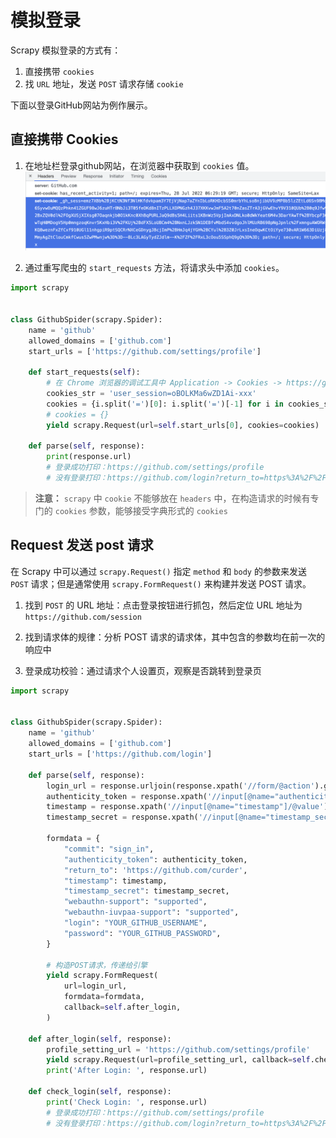 # 模拟登录

Scrapy 模拟登录的方式有：

1. 直接携带 `cookies`
2. 找 `URL` 地址，发送 `POST` 请求存储 `cookie`

下面以登录GitHub网站为例作展示。

## 直接携带 Cookies

1. 在地址栏登录github网站，在浏览器中获取到 `cookies` 值。
   ![Github Cookies](./images/github-cookies.png)

2. 通过重写爬虫的 `start_requests` 方法，将请求头中添加 `cookies`。

```python
import scrapy


class GithubSpider(scrapy.Spider):
    name = 'github'
    allowed_domains = ['github.com']
    start_urls = ['https://github.com/settings/profile']

    def start_requests(self):
        # 在 Chrome 浏览器的调试工具中 Application -> Cookies -> https://github.com -> user_session
        cookies_str = 'user_session=oBOLKMa6wZD1Ai-xxx'
        cookies = {i.split('=')[0]: i.split('=')[-1] for i in cookies_str.split('; ')}
        # cookies = {}
        yield scrapy.Request(url=self.start_urls[0], cookies=cookies)

    def parse(self, response):
        print(response.url)
        # 登录成功打印：https://github.com/settings/profile
        # 没有登录打印：https://github.com/login?return_to=https%3A%2F%2Fgithub.com%2Fsettings%2Fprofile
```

> **注意：** `scrapy` 中 `cookie` 不能够放在 `headers` 中，在构造请求的时候有专门的 `cookies` 参数，能够接受字典形式的 `cookies`

## Request 发送 post 请求

在 Scrapy 中可以通过 `scrapy.Request()` 指定 `method` 和 `body` 的参数来发送 `POST` 请求；但是通常使用 `scrapy.FormRequest()` 来构建并发送 POST 请求。

1. 找到 `POST` 的 URL 地址：点击登录按钮进行抓包，然后定位 URL 地址为 `https://github.com/session`

2. 找到请求体的规律：分析 POST 请求的请求体，其中包含的参数均在前一次的响应中

3. 登录成功校验：通过请求个人设置页，观察是否跳转到登录页

```python
import scrapy


class GithubSpider(scrapy.Spider):
    name = 'github'
    allowed_domains = ['github.com']
    start_urls = ['https://github.com/login']

    def parse(self, response):
        login_url = response.urljoin(response.xpath('//form/@action').get())
        authenticity_token = response.xpath('//input[@name="authenticity_token"]/@value').get()
        timestamp = response.xpath('//input[@name="timestamp"]/@value').get()
        timestamp_secret = response.xpath('//input[@name="timestamp_secret"]/@value').get()

        formdata = {
            "commit": "sign_in",
            "authenticity_token": authenticity_token,
            "return_to": 'https://github.com/curder',
            "timestamp": timestamp,
            "timestamp_secret": timestamp_secret,
            "webauthn-support": "supported",
            "webauthn-iuvpaa-support": "supported",
            "login": "YOUR_GITHUB_USERNAME",
            "password": "YOUR_GITHUB_PASSWORD",
        }

        # 构造POST请求，传递给引擎
        yield scrapy.FormRequest(
            url=login_url,
            formdata=formdata,
            callback=self.after_login,
        )

    def after_login(self, response):
        profile_setting_url = 'https://github.com/settings/profile'
        yield scrapy.Request(url=profile_setting_url, callback=self.check_login)
        print('After Login: ', response.url)

    def check_login(self, response):
        print('Check Login: ', response.url)
        # 登录成功打印：https://github.com/settings/profile
        # 没有登录打印：https://github.com/login?return_to=https%3A%2F%2Fgithub.com%2Fsettings%2Fprofile
```

